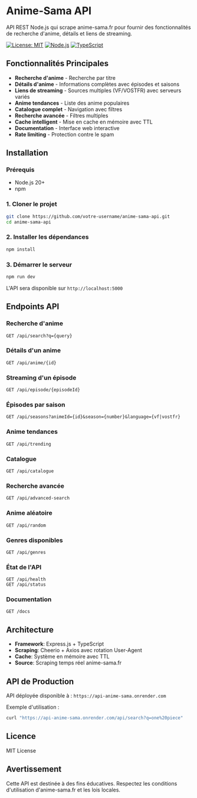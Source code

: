 # Anime-Sama API

API REST Node.js qui scrape anime-sama.fr pour fournir des fonctionnalités de recherche d'anime, détails et liens de streaming.

[![License: MIT](https://img.shields.io/badge/License-MIT-yellow.svg)](https://opensource.org/licenses/MIT)
[![Node.js](https://img.shields.io/badge/Node.js-20+-green.svg)](https://nodejs.org/)
[![TypeScript](https://img.shields.io/badge/TypeScript-5.8-blue.svg)](https://www.typescriptlang.org/)

## Fonctionnalités Principales

- **Recherche d'anime** - Recherche par titre
- **Détails d'anime** - Informations complètes avec épisodes et saisons
- **Liens de streaming** - Sources multiples (VF/VOSTFR) avec serveurs variés
- **Anime tendances** - Liste des anime populaires
- **Catalogue complet** - Navigation avec filtres
- **Recherche avancée** - Filtres multiples
- **Cache intelligent** - Mise en cache en mémoire avec TTL
- **Documentation** - Interface web interactive
- **Rate limiting** - Protection contre le spam

## Installation

### Prérequis
- Node.js 20+
- npm

### 1. Cloner le projet
```bash
git clone https://github.com/votre-username/anime-sama-api.git
cd anime-sama-api
```

### 2. Installer les dépendances
```bash
npm install
```

### 3. Démarrer le serveur
```bash
npm run dev
```

L'API sera disponible sur `http://localhost:5000`

## Endpoints API

### Recherche d'anime
```http
GET /api/search?q={query}
```

### Détails d'un anime
```http
GET /api/anime/{id}
```

### Streaming d'un épisode
```http
GET /api/episode/{episodeId}
```

### Épisodes par saison
```http
GET /api/seasons?animeId={id}&season={number}&language={vf|vostfr}
```

### Anime tendances
```http
GET /api/trending
```

### Catalogue
```http
GET /api/catalogue
```

### Recherche avancée
```http
GET /api/advanced-search
```

### Anime aléatoire
```http
GET /api/random
```

### Genres disponibles
```http
GET /api/genres
```

### État de l'API
```http
GET /api/health
GET /api/status
```

### Documentation
```http
GET /docs
```

## Architecture

- **Framework**: Express.js + TypeScript
- **Scraping**: Cheerio + Axios avec rotation User-Agent
- **Cache**: Système en mémoire avec TTL
- **Source**: Scraping temps réel anime-sama.fr

## API de Production

API déployée disponible à : `https://api-anime-sama.onrender.com`

Exemple d'utilisation :
```bash
curl "https://api-anime-sama.onrender.com/api/search?q=one%20piece"
```

## Licence

MIT License

## Avertissement

Cette API est destinée à des fins éducatives. Respectez les conditions d'utilisation d'anime-sama.fr et les lois locales.
